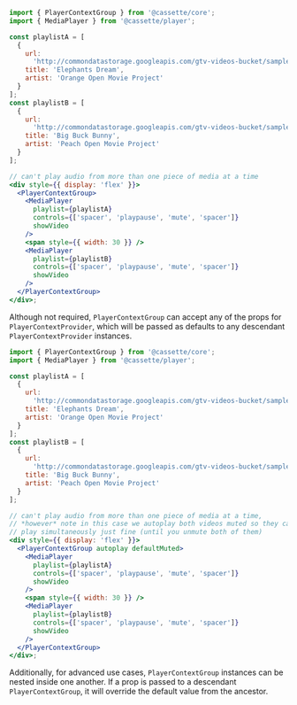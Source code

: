 ```jsx
import { PlayerContextGroup } from '@cassette/core';
import { MediaPlayer } from '@cassette/player';

const playlistA = [
  {
    url:
      'http://commondatastorage.googleapis.com/gtv-videos-bucket/sample/ElephantsDream.mp4',
    title: 'Elephants Dream',
    artist: 'Orange Open Movie Project'
  }
];
const playlistB = [
  {
    url:
      'http://commondatastorage.googleapis.com/gtv-videos-bucket/sample/BigBuckBunny.mp4',
    title: 'Big Buck Bunny',
    artist: 'Peach Open Movie Project'
  }
];

// can't play audio from more than one piece of media at a time
<div style={{ display: 'flex' }}>
  <PlayerContextGroup>
    <MediaPlayer
      playlist={playlistA}
      controls={['spacer', 'playpause', 'mute', 'spacer']}
      showVideo
    />
    <span style={{ width: 30 }} />
    <MediaPlayer
      playlist={playlistB}
      controls={['spacer', 'playpause', 'mute', 'spacer']}
      showVideo
    />
  </PlayerContextGroup>
</div>;
```

Although not required, `PlayerContextGroup` can accept any of the props for `PlayerContextProvider`, which will be passed as defaults to any descendant `PlayerContextProvider` instances.

```jsx
import { PlayerContextGroup } from '@cassette/core';
import { MediaPlayer } from '@cassette/player';

const playlistA = [
  {
    url:
      'http://commondatastorage.googleapis.com/gtv-videos-bucket/sample/ElephantsDream.mp4',
    title: 'Elephants Dream',
    artist: 'Orange Open Movie Project'
  }
];
const playlistB = [
  {
    url:
      'http://commondatastorage.googleapis.com/gtv-videos-bucket/sample/BigBuckBunny.mp4',
    title: 'Big Buck Bunny',
    artist: 'Peach Open Movie Project'
  }
];

// can't play audio from more than one piece of media at a time,
// *however* note in this case we autoplay both videos muted so they can
// play simultaneously just fine (until you unmute both of them)
<div style={{ display: 'flex' }}>
  <PlayerContextGroup autoplay defaultMuted>
    <MediaPlayer
      playlist={playlistA}
      controls={['spacer', 'playpause', 'mute', 'spacer']}
      showVideo
    />
    <span style={{ width: 30 }} />
    <MediaPlayer
      playlist={playlistB}
      controls={['spacer', 'playpause', 'mute', 'spacer']}
      showVideo
    />
  </PlayerContextGroup>
</div>;
```

Additionally, for advanced use cases, `PlayerContextGroup` instances can be nested inside one another. If a prop is passed to a descendant `PlayerContextGroup`, it will override the default value from the ancestor.
